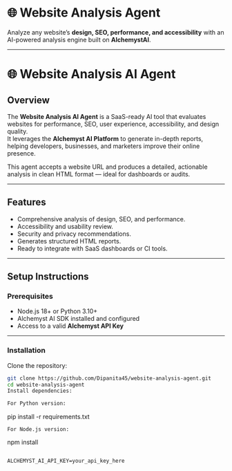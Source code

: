 # 🌐 Website Analysis Agent

Analyze any website’s **design, SEO, performance, and accessibility** with an AI-powered analysis engine built on **AlchemystAI**.

---

# 🌐 Website Analysis AI Agent

## Overview
The **Website Analysis AI Agent** is a SaaS-ready AI tool that evaluates websites for performance, SEO, user experience, accessibility, and design quality.  
It leverages the **Alchemyst AI Platform** to generate in-depth reports, helping developers, businesses, and marketers improve their online presence.

This agent accepts a website URL and produces a detailed, actionable analysis in clean HTML format — ideal for dashboards or audits.

---

## Features
- Comprehensive analysis of design, SEO, and performance.
- Accessibility and usability review.
- Security and privacy recommendations.
- Generates structured HTML reports.
- Ready to integrate with SaaS dashboards or CI tools.

---

## Setup Instructions

### Prerequisites
- Node.js 18+ or Python 3.10+
- Alchemyst AI SDK installed and configured
- Access to a valid **Alchemyst API Key**

---

### Installation
 Clone the repository:
   ```bash
   git clone https://github.com/Dipanita45/website-analysis-agent.git
   cd website-analysis-agent
Install dependencies:

For Python version:
```

pip install -r requirements.txt

```
For Node.js version:
```
npm install
```

ALCHEMYST_AI_API_KEY=your_api_key_here
